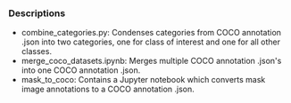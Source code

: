 ### Descriptions <br>
* combine_categories.py: Condenses categories from COCO annotation .json into two categories, one for class of interest and one for all other classes. <br>
* merge_coco_datasets.ipynb: Merges multiple COCO annotation .json's into one COCO annotation .json. <br>
* mask_to_coco: Contains a Jupyter notebook which converts mask image annotations to a COCO annotation .json. <br>
